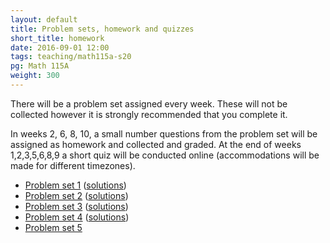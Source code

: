 ```yaml
---
layout: default
title: Problem sets, homework and quizzes
short_title: homework
date: 2016-09-01 12:00
tags: teaching/math115a-s20
pg: Math 115A
weight: 300
---
```


There will be a problem set assigned every week. These will not be collected however it is strongly recommended that you complete it.

In weeks 2, 6, 8, 10, a small number questions from the problem set will be assigned as homework and collected and graded. At the end of weeks 1,2,3,5,6,8,9 a short quiz will be conducted online (accommodations will be made for different timezones).


- [Problem set 1][ps1] ([solutions][ps1s])
- [Problem set 2][ps2] ([solutions][ps2s])
- [Problem set 3][ps3] ([solutions][ps3s])
- [Problem set 4][ps4] ([solutions][ps4s])
- [Problem set 5][ps5] <!-- ([solutions][ps5s]) -->
<!-- - [Problem set 6][ps6] <\!-- ([solutions][ps6s])  -\-> -->
<!-- - [Problem set 7][ps7] <\!-- ([solutions][ps7s]) -\-> -->
<!-- - [Problem set 8][ps8] <\!-- ([solutions][ps8s])  -\-> -->
<!-- - [Problem set 9][ps9] <\!-- ([solutions][ps9s])  -\-> -->
<!-- - [Problem set 10][ps10] <\!-- ([solutions][ps10s]) -\-> -->

[ps1]: ps/ps1.pdf
[ps2]: ps/ps2.pdf
[ps3]: ps/ps3.pdf
[ps4]: ps/ps4.pdf
[ps5]: ps/ps5.pdf
[ps6]: ps/ps6.pdf
[ps7]: ps/ps7.pdf
[ps8]: ps/ps8.pdf
[ps9]: ps/ps9.pdf
[ps10]: ps/ps10.pdf

[ps1s]: ps/ps1-solutions.pdf
[ps2s]: ps/ps2-solutions.pdf
[ps3s]: ps/ps3-solutions.pdf
[ps4s]: ps/ps4-solutions.pdf
[ps5s]: ps/ps5-solutions.pdf
[ps6s]: ps/ps6-solutions.pdf
[ps7s]: ps/ps7-solutions.pdf
[ps8s]: ps/ps8-solutions.pdf
[ps9s]: ps/ps9-solutions.pdf
[ps10s]: ps/ps10-solutions.pdf
